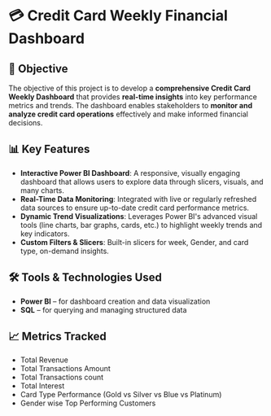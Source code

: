 # 💳 Credit Card Weekly Financial Dashboard

## 📌 Objective
The objective of this project is to develop a **comprehensive Credit Card Weekly Dashboard** that provides **real-time insights** into key performance metrics and trends.
The dashboard enables stakeholders to **monitor and analyze credit card operations** effectively and make informed financial decisions.

## 📊 Key Features
- **Interactive Power BI Dashboard**: A responsive, visually engaging dashboard that allows users to explore data through slicers, visuals, and many charts.
- **Real-Time Data Monitoring**: Integrated with live or regularly refreshed data sources to ensure up-to-date credit card performance metrics.
- **Dynamic Trend Visualizations**: Leverages Power BI's advanced visual tools (line charts, bar graphs, cards, etc.) to highlight weekly trends and key indicators.
- **Custom Filters & Slicers**: Built-in slicers for week, Gender, and card type, on-demand insights.

 ## 🛠 Tools & Technologies Used
- **Power BI** – for dashboard creation and data visualization
- **SQL** – for querying and managing structured data

 ## 📈 Metrics Tracked
 - Total Revenue
 - Total Transactions Amount
 - Total Transactions count
 - Total Interest
 - Card Type Performance (Gold vs Silver vs Blue vs Platinum)
 - Gender wise Top Performing Customers



